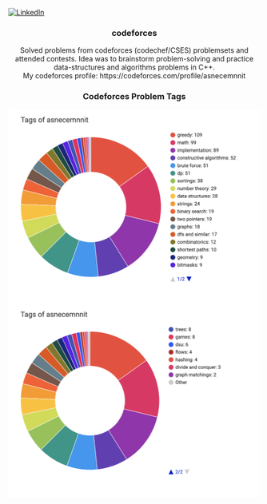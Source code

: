 <!-- Improved compatibility of back to top link: See: https://github.com/othneildrew/Best-README-Template/pull/73 -->
<a name="readme-top"></a>
<!--
*** Thanks for checking out the Best-README-Template. If you have a suggestion
*** that would make this better, please fork the repo and create a pull request
*** or simply open an issue with the tag "enhancement".
*** Don't forget to give the project a star!
*** Thanks again! Now go create something AMAZING! :D
-->



<!-- PROJECT SHIELDS -->
<!--
*** I'm using markdown "reference style" links for readability.
*** Reference links are enclosed in brackets [ ] instead of parentheses ( ).
*** See the bottom of this document for the declaration of the reference variables
*** for contributors-url, forks-url, etc. This is an optional, concise syntax you may use.
*** https://www.markdownguide.org/basic-syntax/#reference-style-links
-->
[![LinkedIn][linkedin-shield]][linkedin-url]



<!-- PROJECT LOGO -->
<!--
<br />
<div align="center">
  <a href="https://github.com/github_username/repo_name">
    <img src="images/logo.png" alt="Logo" width="80" height="80">
  </a>
 -->
<h3 align="center">codeforces</h3>

  <p align="center">
    Solved problems from codeforces (codechef/CSES) problemsets and attended contests. Idea was to brainstorm problem-solving and practice data-structures and algorithms problems in C++.<br>
    My codeforces profile: https://codeforces.com/profile/asnecemnnit
  </p>
</div>

<h3 align="center">Codeforces Problem Tags</h3>
<p align="center">
  <img title="Codeforces Tag 1" alt="Codeforces Tag 1" src="/images/CodeforcesTag1.png">
  <img title="Codeforces Tag 2" alt="Codeforces Tag 2" src="/images/CodeforcesTag2.png">
</p>

<!-- MARKDOWN LINKS & IMAGES -->
<!-- https://www.markdownguide.org/basic-syntax/#reference-style-links -->
[linkedin-shield]: https://img.shields.io/badge/-LinkedIn-blue.svg?style=for-the-badge&logo=linkedin&color=blue
[linkedin-url]: https://www.linkedin.com/in/asnecemnnit/
